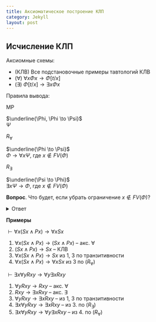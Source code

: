 ```yaml
---
title: Аксиоматическое построение КЛП 
category: Jekyll
layout: post
---
```



## Исчисление КЛП

Аксиомные схемы:
*  (КЛВ) Все подстановочные примеры тавтологий КЛВ
*  ($\forall$) $\forall x \Phi x \to \Phi [t/x]$
*  ($\exists$) $\Phi[t/x] \to \exists x \Phi x$

Правила вывода:

MP 

$\underline{\Phi, \Phi \to \Psi}$ <br/>
$\Psi$

$R_\forall$

$\underline{\Phi \to \Psi}$ <br/>
$\Phi \to \forall x \Psi$, где $x \not \in FV(\Phi)$ 

$R_\exists$

$\underline{\Psi \to \Phi}$ <br/>
$\exists x \Psi \to \Phi$, где $x \not \in FV(\Phi)$


**Вопрос**. Что будет, если убрать ограничение $x \not \in FV(\Phi)$?

<details> <summary> Ответ </summary>   

Тогда мы могли бы доказать некорректное утверждение: <br/>
1. $Sx \to Sx$  – КЛВ  <br/>
2. $Sx \to \forall x Sx$ – по <span style="color: red">неправильной</span> версии правила Бернайса   
   
</details>


**Примеры**

$\vdash \forall x (Sx \wedge Px ) \to \forall x Sx$ 

1. $\forall x (Sx \wedge Px ) \to (Sx \wedge Px)$ – акс. $\forall$ 
2. $(Sx \wedge Px) \to Sx$ – КЛВ  
3. $\forall x (Sx \wedge Px ) \to Sx$ из 1, 3 по транзитивности 
4. $\forall x (Sx \wedge Px ) \to \forall x Sx$  из 3 по ($R_\forall$) 
   
   
$\vdash \exists x \forall y Rxy \to  \forall y \exists x Rxy$

1. $\forall y Rxy \to Rxy$ – акс. $\forall$ 
2. $Rxy \to \exists x Rxy$ – акс. $\exists$ 
3. $\forall y Rxy \to  \exists x Rxy$ – из 1, 3 по транзитивности 
4. $\exists x \forall y Rxy \to  \exists x Rxy$ – из 3. по ($R_\exists$) 
5. $\exists x \forall y Rxy  \to  \forall y \exists x Rxy$ – из 4. по ($R_\forall$) 
   
